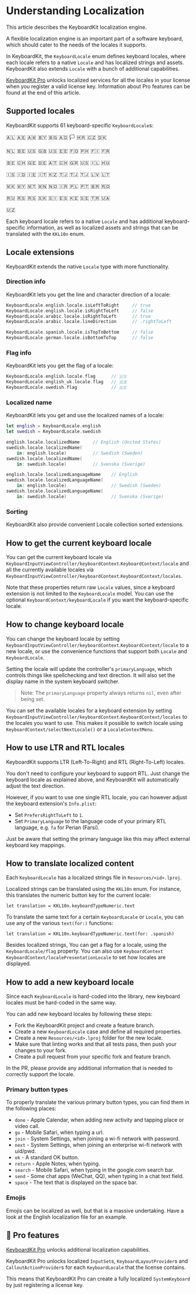 # Understanding Localization

This article describes the KeyboardKit localization engine.

A flexible localization engine is an important part of a software keyboard, which should cater to the needs of the locales it supports.

In KeyboardKit, the ``KeyboardLocale`` enum defines keyboard locales, where each locale refers to a native `Locale` and has localized strings and assets. KeyboardKit also extends `Locale` with a bunch of additional capabilities.

[KeyboardKit Pro][Pro] unlocks localized services for all the locales in your license when you register a valid license key. Information about Pro features can be found at the end of this article.



## Supported locales

KeyboardKit supports 61 keyboard-specific ``KeyboardLocale``s:

🇦🇱 🇦🇪 🇦🇲 🇧🇾 🇧🇬 🇦🇩 🏳️ 🇭🇷 🇨🇿 🇩🇰 <br />

🇳🇱 🇧🇪 🇺🇸 🇬🇧 🇺🇸 🇪🇪 🇫🇴 🇵🇭 🇫🇮 🇫🇷 <br />

🇧🇪 🇨🇭 🇬🇪 🇩🇪 🇦🇹 🇨🇭 🇬🇷 🇺🇸 🇮🇱 🇭🇺 <br />

🇮🇸 🇮🇩 🇮🇪 🇮🇹 🇰🇿 🇹🇯 🇹🇯 🇹🇯 🇱🇻 🇱🇹 <br />

🇲🇰 🇲🇾 🇲🇹 🇲🇳 🇳🇴 🇮🇷 🇵🇱 🇵🇹 🇧🇷 🇷🇴 <br />

🇷🇺 🇷🇸 🇷🇸 🇸🇰 🇸🇮 🇪🇸 🇰🇪 🇸🇪 🇹🇷 🇺🇦 <br />

🇺🇿 <br />

Each keyboard locale refers to a native `Locale` and has additional keyboard-specific information, as well as localized assets and strings that can be translated with the ``KKL10n`` enum.



## Locale extensions

KeyboardKit extends the native `Locale` type with more functionality.

### Direction info

KeyboardKit lets you get the line and character direction of a locale:

```swift
KeyboardLocale.english.locale.isLeftToRight     // true
KeyboardLocale.english.locale.isRightToLeft     // false
KeyboardLocale.arabic.locale.isRightToLeft      // true
KeyboardLocale.arabic.locale.lineDirection      // .rightToLeft

KeyboardLocale.spanish.locale.isTopToBottom     // false
KeyboardLocale.german.locale.isBottomToTop      // false
```

### Flag info

KeyboardKit lets you get the flag of a locale:

```swift
KeyboardLocale.english.locale.flag      // 🇺🇸
KeyboardLocale.english_uk.locale.flag   // 🇬🇧
KeyboardLocale.swedish.flag             // 🇸🇪
```

### Localized name

KeyboardKit lets you get and use the localized names of a locale:

```swift
let english = KeyboardLocale.english
let swedish = KeyboardLocale.swedish

english.locale.localizedName     // English (United States)
swedish.locale.localizedName(
    in: english.locale)          // Swedish (Sweden)
swedish.locale.localizedName(
    in: swedish.locale)          // Svenska (Sverige)

english.locale.localizedLanguageName    // English
swedish.locale.localizedLanguageName(
    in: english.locale)                 // Swedish (Sweden)
swedish.locale.localizedLanguageName(
    in: swedish.locale)                 // Svenska (Sverige)
```

### Sorting

KeyboardKit also provide convenient Locale collection sorted extensions.



## How to get the current keyboard locale 

You can get the current keyboard locale via ``KeyboardInputViewController/keyboardContext``.``KeyboardContext/locale`` and all the currently available locales via ``KeyboardInputViewController/keyboardContext``.``KeyboardContext/locales``.

Note that these properties return raw `Locale` values, since a keyboard extension is not limited to the ``KeyboardLocale`` model. You can use the optional ``KeyboardContext/keyboardLocale`` if you want the keyboard-specific locale.



## How to change keyboard locale 

You can change the keyboard locale by setting ``KeyboardInputViewController/keyboardContext``.``KeyboardContext/locale`` to a new locale, or use the convenience functions that support both `Locale` and ``KeyboardLocale``. 

Setting the locale will update the controller's `primaryLanguage`, which controls things like spellchecking and text direction. It will also set the display name in the system keyboard switcher.

> Note: The `primaryLanguage` property always returns `nil`, even after being set.

You can set the available locales for a keyboard extension by setting ``KeyboardInputViewController/keyboardContext``.``KeyboardContext/locales`` to the locales you want to use. This makes it possible to switch locale using ``KeyboardContext/selectNextLocale()`` or a ``LocaleContextMenu``.



## How to use LTR and RTL locales

KeyboardKit supports LTR (Left-To-Right) and RTL (Right-To-Left) locales.

You don't need to configure your keyboard to support RTL. Just change the keyboard locale as explained above, and KeyboardKit will automatically adjust the text direction.

However, if you want to use one single RTL locale, you can however adjust the keyboard extension's `Info.plist`:

* Set `PrefersRightToLeft` to `1`.
* Set `PrimaryLanguage` to the language code of your primary RTL language, e.g. `fa` for Perian (Farsi).

Just be aware that setting the primary language like this may affect external keyboard key mappings.



## How to translate localized content

Each ``KeyboardLocale`` has a localized strings file in `Resources/<id>.lproj`. 

Localized strings can be translated using the ``KKL10n`` enum. For instance, this translates the numeric button key for the current locale:

```
let translation = KKL10n.keyboardTypeNumeric.text
```

To translate the same text for a certain ``KeyboardLocale`` or `Locale`, you can use any of the various `text(for:)` functions:

```
let translation = KKL10n.keyboardTypeNumeric.text(for: .spanish)
```

Besides localized strings, You can get a flag for a locale, using the ``KeyboardLocale/flag`` property. You can also use ``KeyboardContext`` ``KeyboardContext/localePresentationLocale`` to set how locales are displayed.



## How to add a new keyboard locale

Since each ``KeyboardLocale`` is hard-coded into the library, new keyboard locales must be hard-coded in the same way.

You can add new keyboard locales by following these steps:

* Fork the KeyboardKit project and create a feature branch.
* Create a new ``KeyboardLocale`` case and define all required properties.
* Create a new `Resources/<id>.lproj` folder for the new locale.
* Make sure that linting works and that all tests pass, then push your changes to your fork. 
* Create a pull request from your specific fork and feature branch.

In the PR, please provide any additional information that is needed to correctly support the locale.


### Primary button types

To properly translate the various primary button types, you can find them in the following places:

* `done` - Apple Calendar, when adding new activity and tapping place or video call.
* `go` - Mobile Safari, when typing a url.  
* `join` - System Settings, when joining a wi-fi network with password.
* `next` - System Settings, when joining an enterprise wi-fi network with uid/pwd.
* `ok` - A standard OK button.
* `return` - Apple Notes, when typing.
* `search` - Mobile Safari, when typing in the google.com search bar.
* `send` - Some chat apps (WeChat, QQ), when typing in a chat text field.
* `space` - The text that is displayed on the space bar.   


### Emojis

Emojis can be localized as well, but that is a massive undertaking. Have a look at the English localization file for an example.



## 👑 Pro features

[KeyboardKit Pro][Pro] unlocks additional localization capabilities.

KeyboardKit Pro unlocks localized ``InputSet``s, ``KeyboardLayoutProvider``s and ``CalloutActionProvider``s for each ``KeyboardLocale`` that the license contains.

This means that KeyboardKit Pro can create a fully localized ``SystemKeyboard`` by just registering a license key.



[Pro]: https://github.com/KeyboardKit/KeyboardKitPro
